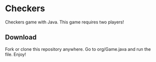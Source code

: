 # Checkers
Checkers game with Java. This game requires two players!

## Download
Fork or clone this repository anywhere. Go to org/Game.java and run the file. Enjoy!
